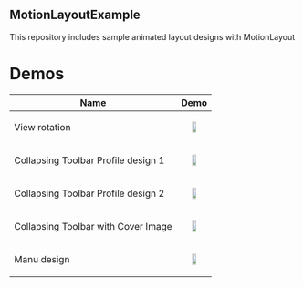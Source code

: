 ## MotionLayoutExample

This repository includes sample animated layout  designs with MotionLayout

Demos
======================
Name  | Demo
--- | ---
View rotation|<p align="center"> <img src="https://user-images.githubusercontent.com/66948288/88405180-8b7b5580-cdd7-11ea-846f-3dbcf0fd4c95.gif" width="40%"></p> |
Collapsing Toolbar Profile design 1 |<p align="center"> <img src="https://user-images.githubusercontent.com/66948288/88406708-ba92c680-cdd9-11ea-89b5-1142ff4335b2.gif" width="40%"> </p>|
Collapsing Toolbar Profile design 2 |<p align="center"> <img src="https://user-images.githubusercontent.com/66948288/88436639-57228c00-ce0d-11ea-8f4f-f310ca5f35e2.gif" width="40%"> </p>|
Collapsing Toolbar with Cover Image |<p align="center"> <img src="https://user-images.githubusercontent.com/66948288/88406809-db5b1c00-cdd9-11ea-891d-1a04a30e5408.gif" width="40%"> </p>|
Manu design |<p align="center"> <img src="https://user-images.githubusercontent.com/66948288/88407237-810e8b00-cdda-11ea-96b5-969eee677f6e.gif" width="40%"> |
